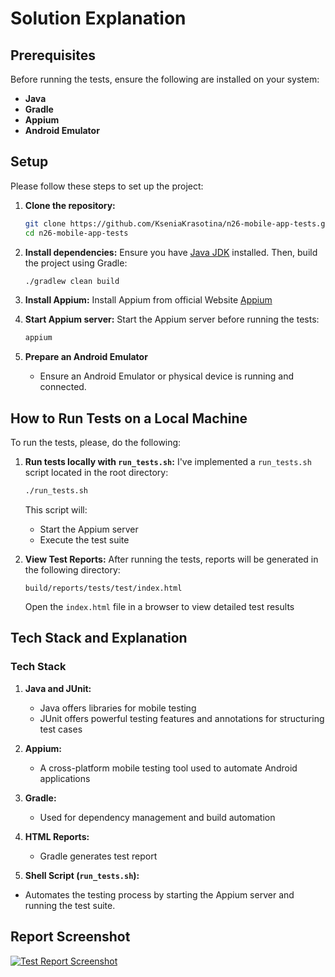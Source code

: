 # Solution Explanation

## Prerequisites

Before running the tests, ensure the following are installed on your system:

- **Java**
- **Gradle**
- **Appium**
- **Android Emulator**

## Setup

Please follow these steps to set up the project:

1. **Clone the repository:**
   ```bash
   git clone https://github.com/KseniaKrasotina/n26-mobile-app-tests.git
   cd n26-mobile-app-tests
   ```

2. **Install dependencies:**
   Ensure you have [Java JDK](https://www.oracle.com/java/technologies/javase-downloads.html) installed. Then, build the project using Gradle:
   ```bash
   ./gradlew clean build
   ```

3. **Install Appium:**
   Install Appium from official Website [Appium](https://appium.io/docs/en/2.15/quickstart/install/)

4. **Start Appium server:**
   Start the Appium server before running the tests:
   ```bash
   appium
   ```

5. **Prepare an Android Emulator**
    - Ensure an Android Emulator or physical device is running and connected.

## How to Run Tests on a Local Machine

To run the tests, please, do the following:

1. **Run tests locally with `run_tests.sh`:**
   I've implemented a `run_tests.sh` script located in the root directory:
   ```bash
   ./run_tests.sh
   ```
   This script will:
    - Start the Appium server
    - Execute the test suite

2. **View Test Reports:**
   After running the tests, reports will be generated in the following directory:
   ```
   build/reports/tests/test/index.html
   ```
   Open the `index.html` file in a browser to view detailed test results

## Tech Stack and Explanation

### Tech Stack

1. **Java and JUnit:**
    - Java offers libraries for mobile testing
    - JUnit offers powerful testing features and annotations for structuring test cases

2. **Appium:**
    - A cross-platform mobile testing tool used to automate Android applications

3. **Gradle:**
    - Used for dependency management and build automation

4. **HTML Reports:**
    - Gradle generates test report

5. **Shell Script (`run_tests.sh`):**
- Automates the testing process by starting the Appium server and running the test suite.

## Report Screenshot

[![Test Report Screenshot](./assets/test_report_screenshot.png)](./build/reports/tests/test/index.html)
